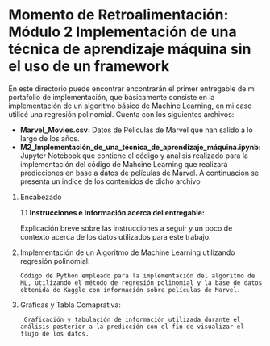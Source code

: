 # Momento de Retroalimentación: Módulo 2 Implementación de una técnica de aprendizaje máquina sin el uso de un framework
En este directorio puede encontrar encontrarán el primer entregable de mi portafolio de implementación, que básicamente consiste en la implementación de un algoritmo básico de Machine Learning, en mi caso utilicé una regresión polinomial. Cuenta con los siguientes archivos:
* **Marvel_Movies.csv:** Datos de Películas de Marvel que han salido a lo largo de los años.
* **M2_Implementación_de_una_técnica_de_aprendizaje_máquina.ipynb:** Jupyter Notebook que contiene el código y analisis realizado para la implementación del código de Mahcine Learning que realizará predicciones en base a datos de películas de Marvel. A continuación se presenta un indice de los contenidos de dicho archivo

1. Encabezado

    1.1 **Instrucciones e Información acerca del entregable:**

    Explicación breve sobre las instrucciones a seguir y un poco de contexto acerca de los datos utilizados para este trabajo.

2. Implementación de un Algoritmo de Machine Learning utilizando regresión polinomial:
   
       Código de Python empleado para la implementación del algoritmo de ML, utilizando el método de regresión polinomial y la base de datos obtenida de Kaggle con información sobre películas de Marvel.

4. Graficas y Tabla Comaprativa:
   
        Graficación y tabulación de información utilizada durante el análisis posterior a la predicción con el fin de visualizar el flujo de los datos.
